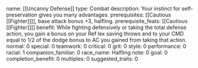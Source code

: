 name: [[Uncanny Defense]]
type: Combat
description: Your instinct for self-preservation gives you many advantages.
prerequisites: [[Cautious [[Fighter]]]], base attack bonus +3, halfling.
prerequisite_feats: [[Cautious [[Fighter]]]]
benefit: While fighting defensively or taking the total defense action, you gain a bonus on your Ref lex saving throws and to your CMD equal to 1/2 of the dodge bonus to AC you gained from taking that action.
normal: 0
special: 0
teamwork: 0
critical: 0
grit: 0
style: 0
performance: 0
racial: 1
companion_familiar: 0
race_name: Halfling
note: 0
goal: 0
completion_benefit: 0
multiples: 0
suggested_traits: 0

